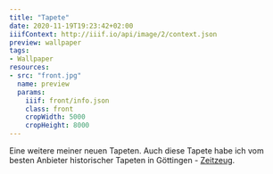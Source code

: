 ```yaml
---
title: "Tapete"
date: 2020-11-19T19:23:42+02:00
iiifContext: http://iiif.io/api/image/2/context.json
preview: wallpaper
tags:
- Wallpaper
resources:
- src: "front.jpg"
  name: preview
  params:
    iiif: front/info.json
    class: front
    cropWidth: 5000
    cropHeight: 8000
---
```

Eine weitere meiner neuen Tapeten.
Auch diese Tapete habe ich vom besten Anbieter historischer Tapeten in Göttingen - [Zeitzeug](http://zeitzeug.de/).
